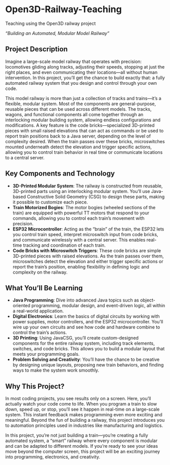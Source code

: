 # Open3D-Railway-Teaching
Teaching using the Open3D railway project

*“Building an Automated, Modular Model Railway”*

## Project Description
Imagine a large-scale model railway that operates with precision: locomotives gliding along tracks, adjusting their speeds, stopping at just the right places, and even communicating their locations—all without human intervention. In this project, you’ll get the chance to build exactly that: a fully automated railway system that you design and control through your own code.

This model railway is more than just a collection of tracks and trains—it’s a flexible, modular system. Most of the components are general-purpose, reusable pieces that can be used across different models. The tracks, wagons, and functional components all come together through an interlocking modular building system, allowing endless configurations and modifications. A key feature is the code bricks—specialized 3D-printed pieces with small raised elevations that can act as commands or be used to report train positions back to a Java server, depending on the level of complexity desired. When the train passes over these bricks, microswitches mounted underneath detect the elevation and trigger specific actions, allowing you to control train behavior in real time or communicate locations to a central server.

## Key Components and Technology
- **3D-Printed Modular System**: The railway is constructed from reusable, 3D-printed parts using an interlocking modular system. You’ll use Java-based Constructive Solid Geometry (CSG) to design these parts, making it possible to customize each piece.
- **Train Motorized Bogies**: The motor bogies (wheeled sections of the train) are equipped with powerful TT motors that respond to your commands, allowing you to control each train’s movement with precision.
- **ESP32 Microcontroller**: Acting as the “brain” of the train, the ESP32 lets you control train speed, interpret microswitch input from code bricks, and communicate wirelessly with a central server. This enables real-time tracking and coordination of each train.
- **Code Bricks with Microswitch Triggers**: These code bricks are simple 3D-printed pieces with raised elevations. As the train passes over them, microswitches detect the elevation and either trigger specific actions or report the train’s position, enabling flexibility in defining logic and complexity on the railway.

## What You’ll Be Learning
- **Java Programming**: Dive into advanced Java topics such as object-oriented programming, modular design, and event-driven logic, all within a real-world application.
- **Digital Electronics**: Learn the basics of digital circuits by working with power supplies, motor controllers, and the ESP32 microcontroller. You’ll wire up your own circuits and see how code and hardware combine to control the train’s actions.
- **3D Printing**: Using JavaCSG, you’ll create custom-designed components for the entire railway system, including track elements, switches, and code bricks. This allows you to build a modular layout that meets your programming goals.
- **Problem Solving and Creativity**: You’ll have the chance to be creative by designing unique layouts, proposing new train behaviors, and finding ways to make the system work smoothly.

## Why This Project?
In most coding projects, you see results only on a screen. Here, you’ll actually watch your code come to life. When you program a train to slow down, speed up, or stop, you’ll see it happen in real-time on a large-scale system. This instant feedback makes programming even more exciting and meaningful. Beyond the fun of building a railway, this project introduces you to automation principles used in industries like manufacturing and logistics.

In this project, you’re not just building a train—you’re creating a fully automated system, a “smart” railway where every component is modular and can be adapted to different models. If you’re ready to see your ideas move beyond the computer screen, this project will be an exciting journey into programming, electronics, and creativity.
